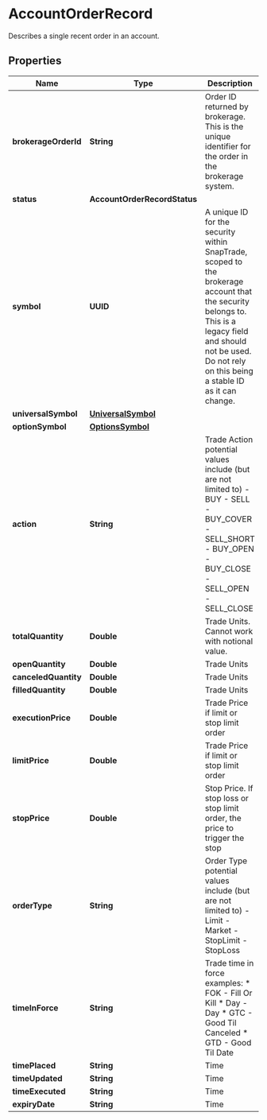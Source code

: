 

# AccountOrderRecord

Describes a single recent order in an account.

## Properties

| Name | Type | Description | Notes |
|------------ | ------------- | ------------- | -------------|
|**brokerageOrderId** | **String** | Order ID returned by brokerage. This is the unique identifier for the order in the brokerage system. |  [optional] |
|**status** | **AccountOrderRecordStatus** |  |  [optional] |
|**symbol** | **UUID** | A unique ID for the security within SnapTrade, scoped to the brokerage account that the security belongs to. This is a legacy field and should not be used. Do not rely on this being a stable ID as it can change. |  [optional] |
|**universalSymbol** | [**UniversalSymbol**](UniversalSymbol.md) |  |  [optional] |
|**optionSymbol** | [**OptionsSymbol**](OptionsSymbol.md) |  |  [optional] |
|**action** | **String** | Trade Action potential values include (but are not limited to) - BUY - SELL - BUY_COVER - SELL_SHORT - BUY_OPEN - BUY_CLOSE - SELL_OPEN - SELL_CLOSE |  [optional] |
|**totalQuantity** | **Double** | Trade Units. Cannot work with notional value. |  [optional] |
|**openQuantity** | **Double** | Trade Units |  [optional] |
|**canceledQuantity** | **Double** | Trade Units |  [optional] |
|**filledQuantity** | **Double** | Trade Units |  [optional] |
|**executionPrice** | **Double** | Trade Price if limit or stop limit order |  [optional] |
|**limitPrice** | **Double** | Trade Price if limit or stop limit order |  [optional] |
|**stopPrice** | **Double** | Stop Price. If stop loss or stop limit order, the price to trigger the stop |  [optional] |
|**orderType** | **String** | Order Type potential values include (but are not limited to) - Limit - Market - StopLimit - StopLoss |  [optional] |
|**timeInForce** | **String** | Trade time in force examples:   * FOK - Fill Or Kill   * Day - Day   * GTC - Good Til Canceled   * GTD - Good Til Date  |  [optional] |
|**timePlaced** | **String** | Time |  [optional] |
|**timeUpdated** | **String** | Time |  [optional] |
|**timeExecuted** | **String** | Time |  [optional] |
|**expiryDate** | **String** | Time |  [optional] |



